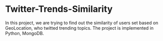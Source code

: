 Twitter-Trends-Similarity
=========================

In this project, we are trying to find out the similarity of users set based on GeoLocation, who twitted trending topics. The project is implemented in Python, MongoDB.
